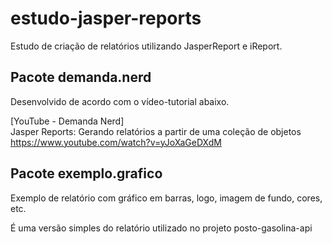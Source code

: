 # estudo-jasper-reports

Estudo de criação de relatórios utilizando JasperReport e iReport.

## Pacote demanda.nerd

Desenvolvido de acordo com o vídeo-tutorial abaixo.

[YouTube - Demanda Nerd]                                                                
Jasper Reports: Gerando relatórios a partir de uma coleção de objetos                     
https://www.youtube.com/watch?v=yJoXaGeDXdM

## Pacote exemplo.grafico

Exemplo de relatório com gráfico em barras, logo, imagem de fundo, cores, etc.

É uma versão simples do relatório utilizado no projeto posto-gasolina-api
